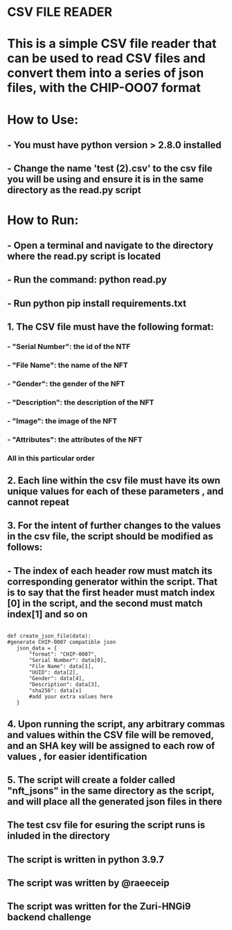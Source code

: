 # CSV FILE READER

# This is a simple CSV file reader that can be used to read CSV files and convert them into a series of json files, with the CHIP-OO07 format

# How to Use:

## - You must have python version > 2.8.0 installed

## - Change the name 'test (2).csv' to the csv file you will be using and ensure it is in the same directory as the read.py script

# How to Run:

## - Open a terminal and navigate to the directory where the read.py script is located

## - Run the command: python read.py
## - Run python pip install requirements.txt 

## 1. The CSV file must have the following format:

### - "Serial Number": the id of the NTF

### - "File Name": the name of the NFT

### - "Gender": the gender of the NFT

### - "Description": the description of the NFT

### - "Image": the image of the NFT

### - "Attributes": the attributes of the NFT

### All in this particular order

## 2. Each line within the csv file must have its own unique values for each of these parameters , and cannot repeat

## 3. For the intent of further changes to the values in the csv file, the script should be modified as follows:

## - The index of each header row must match its corresponding generator within the script. That is to say that the first header must match index [0] in the script, and the second must match index[1] and so on

```

def create_json_file(data):
#generate CHIP-0007 compatible json
   json_data = {
       "format": "CHIP-0007",
       "Serial Number": data[0],
       "File Name": data[1],
       "UUID": data[2],
       "Gender": data[4],
       "Description": data[3],
       "sha256": data[x]
       #add your extra values here
   }

```

## 4. Upon running the script, any arbitrary commas and values within the CSV file will be removed, and an SHA key will be assigned to each row of values , for easier identification

## 5. The script will create a folder called "nft_jsons" in the same directory as the script, and will place all the generated json files in there

## The test csv file for esuring the script runs is inluded in the directory

## The script is written in python 3.9.7

## The script was written by @raeeceip

## The script was written for the Zuri-HNGi9 backend challenge
